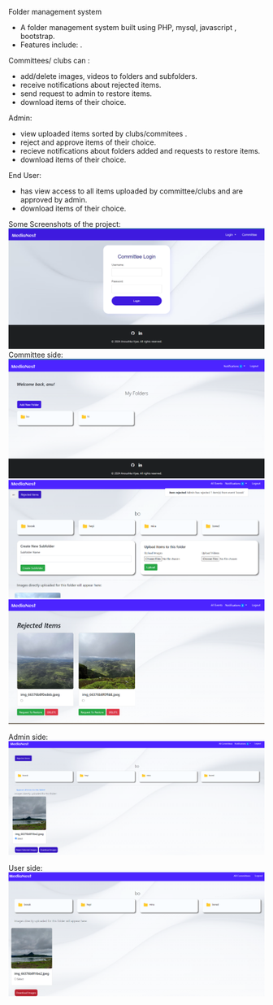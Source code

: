  Folder management system
- A folder management system built using PHP, mysql, javascript , bootstrap.
- Features include: .
  
 Committees/ clubs can :
- add/delete images, videos to folders and subfolders.
-	receive notifications about rejected items.
- send request to admin to restore items.
- download items of their choice.
  
Admin:
-	view uploaded items sorted by clubs/commitees .
- reject and approve items of their choice.
-	recieve notifications about folders added and requests to restore items.
-	download items of their choice.
  
End User:
-	has view access to all items uploaded by committee/clubs and are approved by admin.
-	download items of their choice.

Some Screenshots of the project:
![alt text](screenshots/image.png)
Committee side:
![alt text](<screenshots/Screenshot 2024-05-05 164701.png>)![alt text](<screenshots/Screenshot 2024-05-05 164731.png>)![alt text](<screenshots/Screenshot 2024-05-05 165124.png>)

Admin side:
![alt text](<screenshots/Screenshot 2024-05-05 165226.png>)

User side:
![alt text](<screenshots/Screenshot 2024-05-05 165311.png>)